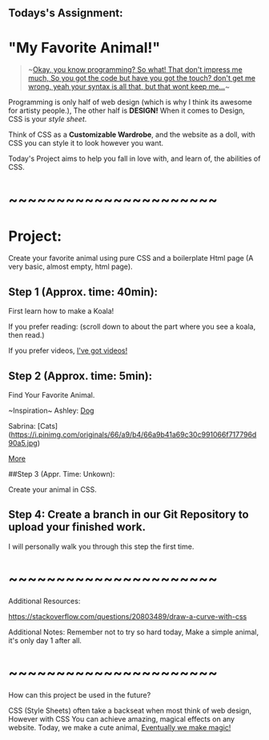 ## Todays's Assignment:

# "My Favorite Animal!"

> ~[Okay, you know programming? So what! That don't impress me much, So you got the code but have you got the touch? don't get me wrong, yeah your syntax is all that, but that wont keep me...](https://youtu.be/jQZTK6xJ1Bw?t=15s)~

Programming is only half of web design (which is why I think its awesome for artisty people.), The other half is **DESIGN!** When it comes to Design, CSS is your *style sheet*.

Think of CSS as a **Customizable Wardrobe**, and the website as a doll, with CSS you can style it to look however you want.

Today's Project aims to help you fall in love with, and learn of, the abilities of CSS.

# **~~~~~~~~~~~~~~~~~~~~~~**
# Project:

Create your favorite animal using pure CSS and a boilerplate Html page (A very basic, almost empty, html page).


## Step 1 (Approx. time: 40min):

First learn how to make a Koala!

If you prefer reading: (scroll down to about the part where you see a koala, then read.)

If you prefer videos, [I've got videos!](https://www.youtube.com/watch?annotation_id=annotation_2675912455&feature=iv&src_vid=HpyrfR1DUlc&v=ULhv96NdF_Q)



## Step 2 (Approx. time: 5min):

Find Your Favorite Animal.

~Inspiration~
Ashley: [Dog](http://www.clker.com/cliparts/2/b/4/0/1326834729956044549Cartoon%20Dog.svg.hi.png)

Sabrina: [Cats] (https://i.pinimg.com/originals/66/a9/b4/66a9b41a69c30c991066f717796d90a5.jpg)

[More](https://www.pinterest.com/pin/526428643928805267/)


##Step 3 (Appr. Time: Unkown):

Create your animal in CSS.


## Step 4: Create a branch in our Git Repository to upload your finished work.
I will personally walk you through this step the first time.


# **~~~~~~~~~~~~~~~~~~~~~~**
Additional Resources:

https://stackoverflow.com/questions/20803489/draw-a-curve-with-css



Additional Notes:
Remember not to try so hard today, Make a simple animal, it's only day 1 after all.

# **~~~~~~~~~~~~~~~~~~~~~~**

How can this project be used in the future?

CSS (Style Sheets) often take a backseat when most think of web design, However with CSS You can achieve amazing, magical effects on any website.
Today, we make a cute animal, [Eventually we make magic!](https://codepen.io/davidkpiano/pen/kkpGWj)
